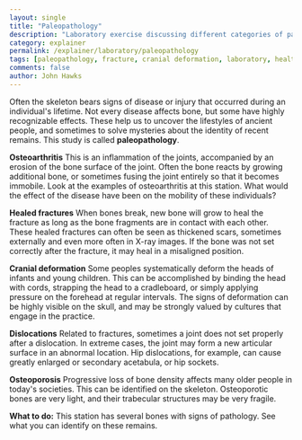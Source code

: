 ```yaml
---
layout: single 
title: "Paleopathology" 
description: "Laboratory exercise discussing different categories of pathology detectable on skeletal remains." 
category: explainer
permalink: /explainer/laboratory/paleopathology
tags: [paleopathology, fracture, cranial deformation, laboratory, health, Anthropology 105, osteoarthritis, paleopathology, explainer] 
comments: false 
author: John Hawks 
---
```




Often the skeleton bears signs of disease or injury that occurred during an individual's lifetime. Not every disease affects bone, but some have highly recognizable effects. These help us to uncover the lifestyles of ancient people, and sometimes to solve mysteries about the identity of recent remains. This study is called <strong>paleopathology</strong>. 



<strong>Osteoarthritis</strong> This is an inflammation of the joints, accompanied by an erosion of the bone surface of the joint. Often the bone reacts by growing additional bone, or sometimes fusing the joint entirely so that it becomes immobile. Look at the examples of osteoarthritis at this station. What would the effect of the disease have been on the mobility of these individuals? 



<strong>Healed fractures</strong> When bones break, new bone will grow to heal the fracture as long as the bone fragments are in contact with each other. These healed fractures can often be seen as thickened scars, sometimes externally and even more often in X-ray images. If the bone was not set correctly after the fracture, it may heal in a misaligned position. 



<strong>Cranial deformation</strong> Some peoples systematically deform the heads of infants and young children. This can be accomplished by binding the head with cords, strapping the head to a cradleboard, or simply applying pressure on the forehead at regular intervals. The signs of deformation can be highly visible on the skull, and may be strongly valued by cultures that engage in the practice. 




<strong>Dislocations</strong> Related to fractures, sometimes a joint does not set properly after a dislocation. In extreme cases, the joint may form a new articular surface in an abnormal location. Hip dislocations, for example, can cause greatly enlarged or secondary acetabula, or hip sockets. 



<strong>Osteoporosis</strong> Progressive loss of bone density affects many older people in today's societies. This can be identified on the skeleton. Osteoporotic bones are very light, and their trabecular structures may be very fragile. 


<strong>What to do:</strong> This station has several bones with signs of pathology. See what you can identify on these remains. 


